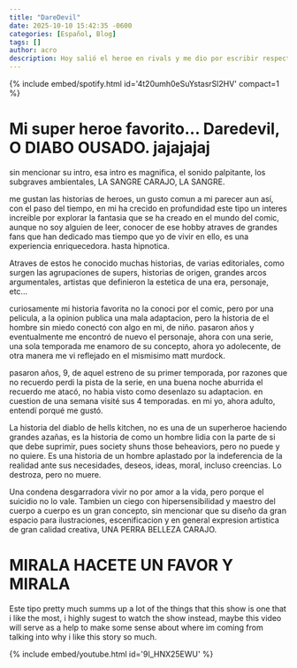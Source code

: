 ```yaml
---
title: "DareDevil"
date: 2025-10-10 15:42:35 -0600
categories: [Español, Blog]
tags: []
author: acro 
description: Hoy salió el heroe en rivals y me dio por escribir respecto a mi fanatismo del pj
---
```


{% include embed/spotify.html id='4t20umh0eSuYstasrSl2HV' compact=1 %}

# Mi super heroe favorito... Daredevil, O DIABO OUSADO. jajajajaj

sin mencionar su intro, esa intro es magnifica, el sonido palpitante, los subgraves ambientales, LA SANGRE CARAJO, LA SANGRE.

me gustan las historias de heroes, un gusto comun a mi parecer
aun así, con el paso del tiempo, en mi ha crecido en profundidad este tipo un interes increible por explorar la fantasia que se ha creado en el mundo del comic, aunque no soy alguien de leer, conocer de ese hobby atraves de grandes fans que han dedicado mas tiempo que yo de vivir en ello, es una experiencia enriquecedora. hasta hipnotica.

Atraves de estos he conocido muchas historias, de varias editoriales, como surgen las agrupaciones de supers, historias de origen, grandes arcos argumentales, artistas que definieron la estetica de una era, personaje, etc...

curiosamente mi historia favorita no la conoci por el comic, pero por una pelicula, a la opinion publica una mala adaptacion, pero la historia de el hombre sin miedo conectó con algo en mi, de niño.
pasaron años y eventualmente me encontró de nuevo el personaje, ahora con una serie, una sola temporada me enamoro de su concepto, ahora yo adolecente, de otra manera me vi reflejado en el mismisimo matt murdock.

pasaron años, 9, de aquel estreno de su primer temporada, por razones que no recuerdo perdi la pista de la serie, en una buena noche aburrida el recuerdo me atacó, no habia visto como desenlazo su adaptacion.
en cuestion de una semana visité sus 4 temporadas. en mi yo, ahora adulto, entendí porqué me gustó.

La historia del diablo de hells kitchen, no es una de un superheroe haciendo grandes azañas, es la historia de como un hombre lidia con la parte de si que debe suprimir, pues society shuns those beheaviors, pero no puede y no quiere. Es una historia de un hombre aplastado por la indeferencia de la realidad ante sus necesidades, deseos, ideas, moral, incluso creencias. Lo destroza, pero no muere. 

Una condena desgarradora vivir no por amor a la vida, pero porque el suicidio no lo vale.
Tambien un ciego con hipersensibilidad y maestro del cuerpo a cuerpo es un gran concepto, sin mencionar que su diseño da gran espacio para ilustraciones, escenificacion y en general expresion artistica de gran calidad creativa, UNA PERRA BELLEZA CARAJO. 

# MIRALA HACETE UN FAVOR Y MIRALA
Este tipo pretty much summs up a lot of the things that this show is one that i like the most, i highly sugest to watch the show instead, maybe this video will serve as a help to make some sense about where im coming from talking into why i like this story so much. 

{% include embed/youtube.html id='9I_HNX25EWU' %}


